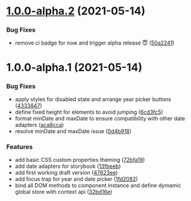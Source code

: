 # [1.0.0-alpha.2](https://github.com/andrew-secret/svelte-datepicker/compare/v1.0.0-alpha.1...v1.0.0-alpha.2) (2021-05-14)


### Bug Fixes

* remove ci badge for now and trigger alpha release 😇 ([50a2241](https://github.com/andrew-secret/svelte-datepicker/commit/50a2241617bb635433c17643f5aef56db7be86e5))

# 1.0.0-alpha.1 (2021-05-14)


### Bug Fixes

* apply styles for disabled state and arrange year picker buttons ([4333847](https://github.com/andrew-secret/svelte-datepicker/commit/4333847cb6d537484630281ab1419e524c52b77c))
* define fixed height for elements to avoid jumping ([6cd3fc5](https://github.com/andrew-secret/svelte-datepicker/commit/6cd3fc5f158e7731fa3cb6137456a0a2407c300c))
* format minDate and maxDate to ensure compatibility with other date adapters ([aca8cca](https://github.com/andrew-secret/svelte-datepicker/commit/aca8cca3e949e3c6fbb96b2a3f9ad267125758a5))
* resolve  minDate and maxDate issue ([0d4b918](https://github.com/andrew-secret/svelte-datepicker/commit/0d4b91825b4915df7db54787b7f7dcd95fc05974))


### Features

* add basic CSS custom properties theming ([72bfa19](https://github.com/andrew-secret/svelte-datepicker/commit/72bfa1917c0372e3d7dea6af6690069d84ea22c8))
* add date adapters for storybook ([13fbeeb](https://github.com/andrew-secret/svelte-datepicker/commit/13fbeeb4e01f337347fd004536666dff29f5ceed))
* add first working draft version ([47623ee](https://github.com/andrew-secret/svelte-datepicker/commit/47623eecadf181c9574c54b99a1a2fd376b8dc5c))
* add focus trap for year and date picker ([1fd2082](https://github.com/andrew-secret/svelte-datepicker/commit/1fd2082c0a746439ccce6a3aa1cd77a9e27e9028))
* bind all DOM methods to component instance and define dymamic global store with context api ([32bd16e](https://github.com/andrew-secret/svelte-datepicker/commit/32bd16ef2c885616cb0a061d8f931e8b8704ab1d))
